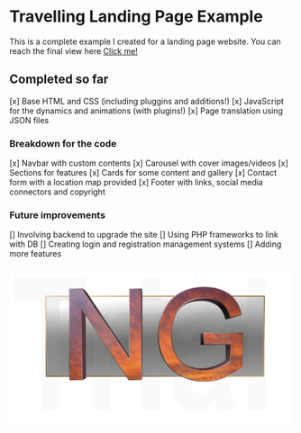 # Travelling Landing Page Example
This is a complete example I created for a landing page website.
You can reach the final view here [Click me!](http://nasrbue.tk/index.html)

## Completed so far
[x] Base HTML and CSS (including pluggins and additions!)
[x] JavaScript for the dynamics and animations (with plugins!)
[x] Page translation using JSON files

### Breakdown for the code
[x] Navbar with custom contents
[x] Carousel with cover images/videos
[x] Sections for features
[x] Cards for some content and gallery
[x] Contact form with a location map provided
[x] Footer with links, social media connectors and copyright

### Future improvements
[] Involving backend to upgrade the site
[] Using PHP frameworks to link with DB
[] Creating login and registration management systems
[] Adding more features

![My logo](img/logo.png)

